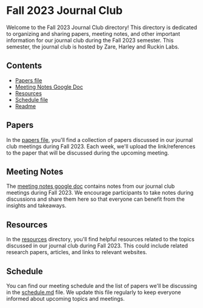 # Fall 2023 Journal Club

Welcome to the Fall 2023 Journal Club directory! This directory is dedicated to organizing and sharing papers, meeting notes, and other important information for our journal club during the Fall 2023 semester. This semester, the journal club is hosted by Zare, Harley and Ruckin Labs.

## Contents

- [Papers file](papers.md)
- [Meeting Notes Google Doc](https://docs.google.com/document/d/1B8HTBYQLovP55R07akOE_gz1P-uguInsxhTYUjTDmhw/edit?usp=sharing)
- [Resources](resources/)
- [Schedule file](schedule.md)
- [Readme](readme.md)

## Papers

In the [papers file](papers.md), you'll find a collection of papers discussed in our journal club meetings during Fall 2023. Each week, we'll upload the link/references to the paper that will be discussed during the upcoming meeting. 

## Meeting Notes

The [meeting notes google doc](https://docs.google.com/document/d/1B8HTBYQLovP55R07akOE_gz1P-uguInsxhTYUjTDmhw/edit?usp=sharing) contains notes from our journal club meetings during Fall 2023. We encourage participants to take notes during discussions and share them here so that everyone can benefit from the insights and takeaways.

## Resources

In the [resources](resources/) directory, you'll find helpful resources related to the topics discussed in our journal club during Fall 2023. This could include related research papers, articles, and links to relevant websites.

## Schedule

You can find our meeting schedule and the list of papers we'll be discussing in the [schedule.md](schedule.md) file. We update this file regularly to keep everyone informed about upcoming topics and meetings.

